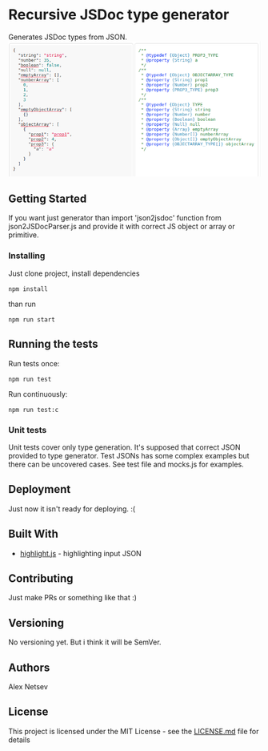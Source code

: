 # Recursive JSDoc type generator 

Generates JSDoc types from JSON.
![sample](sample.png)

## Getting Started

If you want just generator than import 'json2jsdoc' function from json2JSDocParser.js and provide it with correct JS object or array or primitive.

### Installing

Just clone project, install dependencies

```
npm install
```

than run

```
npm run start
```

## Running the tests
Run tests once:
```
npm run test
```
Run continuously:
```
npm run test:c
```

### Unit tests

Unit tests cover only type generation. It's supposed that correct JSON provided to type generator.
Test JSONs has some complex examples but there can be uncovered cases. See test file and mocks.js for examples.

## Deployment

Just now it isn't ready for deploying. :(

## Built With

* [highlight.js](https://highlightjs.org/) - highlighting input JSON

## Contributing

Just make PRs or something like that :)

## Versioning

No versioning yet. But i think it will be SemVer.

## Authors

Alex Netsev

## License

This project is licensed under the MIT License - see the [LICENSE.md](LICENSE.md) file for details
